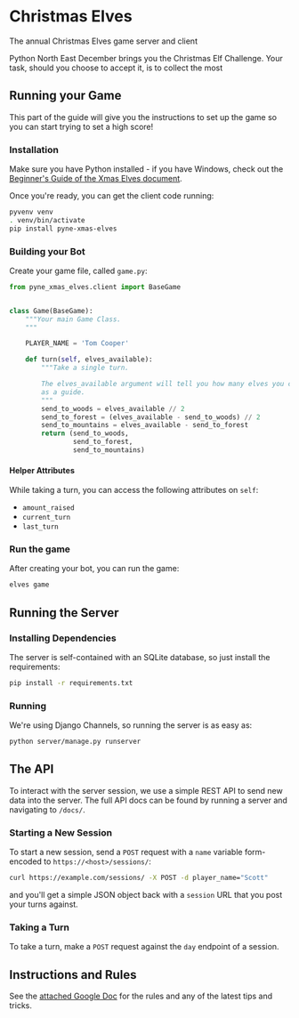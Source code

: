 # Christmas Elves

The annual Christmas Elves game server and client

Python North East December brings you the Christmas Elf Challenge. Your task,
should you choose to accept it, is to collect the most

## Running your Game

This part of the guide will give you the instructions to set up the game so you
can start trying to set a high score!

### Installation

Make sure you have Python installed - if you have Windows, check out the
[Beginner's Guide of the Xmas Elves document][xmas-elves-doc].

Once you're ready, you can get the client code running:

```bash
pyvenv venv
. venv/bin/activate
pip install pyne-xmas-elves
```

### Building your Bot

Create your game file, called `game.py`:

```python
from pyne_xmas_elves.client import BaseGame


class Game(BaseGame):
    """Your main Game Class.
    """

    PLAYER_NAME = 'Tom Cooper'

    def turn(self, elves_available):
        """Take a single turn.

        The elves_available argument will tell you how many elves you can use
        as a guide.
        """
        send_to_woods = elves_available // 2
        send_to_forest = (elves_available - send_to_woods) // 2
        send_to_mountains = elves_available - send_to_forest
        return (send_to_woods,
                send_to_forest,
                send_to_mountains)
```

#### Helper Attributes

While taking a turn, you can access the following attributes on `self`:

* `amount_raised`
* `current_turn`
* `last_turn`

### Run the game

After creating your bot, you can run the game:

```bash
elves game
```

## Running the Server

### Installing Dependencies

The server is self-contained with an SQLite database, so just install the
requirements:

```bash
pip install -r requirements.txt
```

### Running

We're using Django Channels, so running the server is as easy as:

```bash
python server/manage.py runserver
```

## The API

To interact with the server session, we use a simple REST API to send new data
into the server. The full API docs can be found by running a server and
navigating to `/docs/`.

### Starting a New Session

To start a new session, send a `POST` request with a `name` variable
form-encoded to `https://<host>/sessions/`:

```bash
curl https://example.com/sessions/ -X POST -d player_name="Scott"
```

and you'll get a simple JSON object back with a `session` URL that you post your
turns against.

### Taking a Turn

To take a turn, make a `POST` request against the `day` endpoint of a session.

## Instructions and Rules

See the [attached Google Doc][xmas-elves-doc] for the rules and any of the
latest tips and tricks.

[xmas-elves-doc]: https://docs.google.com/document/d/1p3upVEv7zDcT_0ZQKbJqo_nudHUwIoLAo1TkxzBb7ZA/edit?usp=sharing
